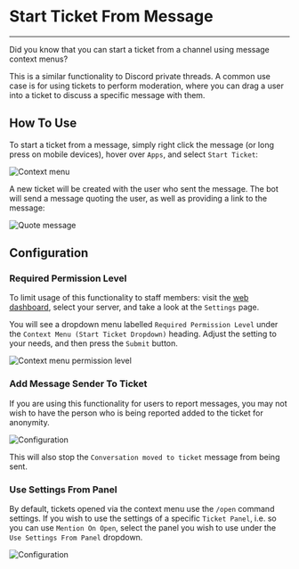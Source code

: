 # Start Ticket From Message
***

Did you know that you can start a ticket from a channel using message context menus?

This is a similar functionality to Discord private threads. A common use case is for using tickets to perform moderation, where you can drag a user into a ticket to discuss a specific message with them.

## How To Use
To start a ticket from a message, simply right click the message (or long press on mobile devices), hover over `Apps`, and select `Start Ticket`:

![Context menu](../../img/context_menu_start_ticket.webp)

A new ticket will be created with the user who sent the message. The bot will send a message quoting the user, as well as providing a link to the message:

![Quote message](../../img/context_menu_quote_message.webp)

## Configuration
### Required Permission Level
To limit usage of this functionality to staff members: visit the [web dashboard](../setup/dashboard.md), select your server, and take a look at the `Settings` page.

You will see a dropdown menu labelled `Required Permission Level` under the `Context Menu (Start Ticket Dropdown)` heading. Adjust the setting to your needs, and then press the `Submit` button.

![Context menu permission level](../../img/context_menu_permission_level.webp)

### Add Message Sender To Ticket
If you are using this functionality for users to report messages, you may not wish to have the person who is being reported added to the ticket for anonymity.

![Configuration](../../img/context_menu_add_sender.webp)

This will also stop the `Conversation moved to ticket` message from being sent.

### Use Settings From Panel
By default, tickets opened via the context menu use the `/open` command settings. If you wish to use the settings of a specific `Ticket Panel`, i.e. so you can use `Mention On Open`, select the panel you wish to use under the `Use Settings From Panel` dropdown.

![Configuration](../../img/context_menu_panel.webp)
